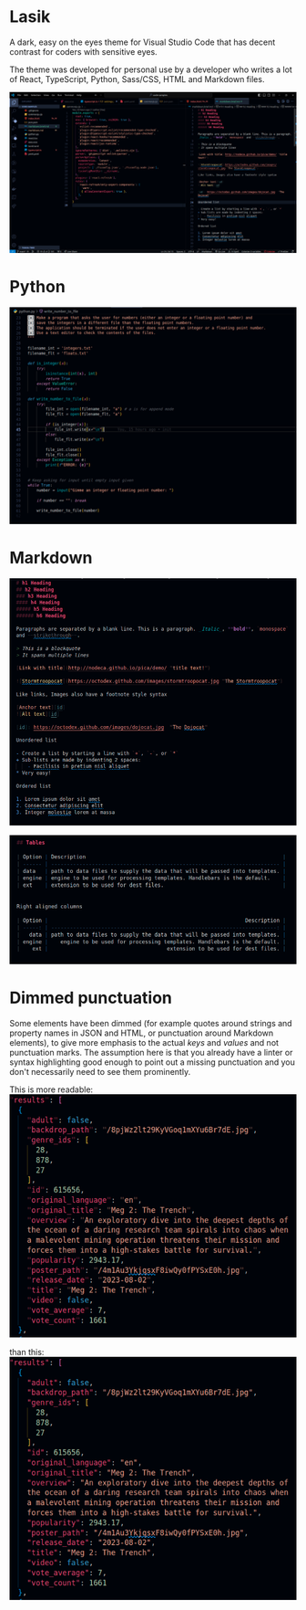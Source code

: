 # Lasik
A dark, easy on the eyes theme for Visual Studio Code that has decent contrast for coders with sensitive eyes.

The theme was developed for personal use by a developer who writes a lot of React, TypeScript, Python, Sass/CSS, HTML and Markdown files.

![Screenshot](./images/screenshot.png)

# Python

![Python sample](./images/python-sample.png)

# Markdown

![Basic Markdown](./images/markdown-basics.png)

![Markdown Tables](./images/markdown-tables.png)

# Dimmed punctuation

Some elements have been dimmed (for example quotes around strings and property names in JSON and HTML, or punctuation around Markdown elements), to give more emphasis to the actual _keys_ and _values_ and not punctuation marks. The assumption here is that you already have a linter or syntax highlighting good enough to point out a missing punctuation and you don't necessarily need to see them prominently.

This is more readable:
![Dimmed punctuation colors](./images/dimmed-punctuation-colors.png)

than this:
![Normal punctuation colors](./images/normal-punctuation-colors.png)